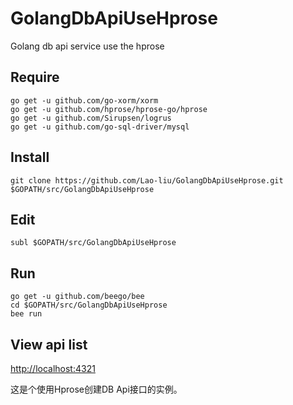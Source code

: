# GolangDbApiUseHprose
Golang db api service use the hprose

## Require
```
go get -u github.com/go-xorm/xorm
go get -u github.com/hprose/hprose-go/hprose
go get -u github.com/Sirupsen/logrus
go get -u github.com/go-sql-driver/mysql
```

## Install
```
git clone https://github.com/Lao-liu/GolangDbApiUseHprose.git $GOPATH/src/GolangDbApiUseHprose
```

## Edit
```
subl $GOPATH/src/GolangDbApiUseHprose
```

## Run
```
go get -u github.com/beego/bee
cd $GOPATH/src/GolangDbApiUseHprose
bee run
```

## View api list
[http://localhost:4321](http://localhost:4321)

这是个使用Hprose创建DB Api接口的实例。